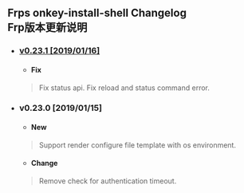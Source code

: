 Frps onkey-install-shell Changelog<br>Frp版本更新说明
---------------------------------------

 <!-- vim-markdown-toc GFM -->
 
 * ### [ v0.23.1 [2019/01/16]](#v0.23.1[2019/01/16])  
    * #### Fix 
     >Fix status api. 
     >Fix reload and status command error.

* ### v0.23.0 [2019/01/15]
    * #### New
     >Support render configure file template with os environment.
    * #### Change
     >Remove check for authentication timeout.
